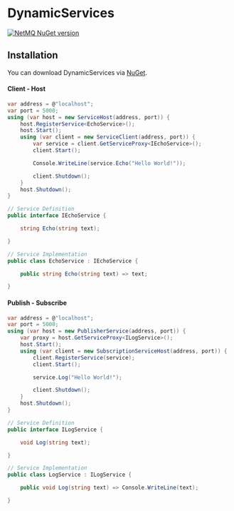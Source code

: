# DynamicServices

[![NetMQ NuGet version](https://img.shields.io/nuget/v/DynamicServices.svg)](https://www.nuget.org/packages/DynamicServices/)

## Installation

You can download DynamicServices via [NuGet](https://nuget.org/packages/DynamicServices/).


#### Client - Host

```csharp
var address = @"localhost";
var port = 5000;
using (var host = new ServiceHost(address, port)) {
    host.RegisterService<EchoService>();
    host.Start();
    using (var client = new ServiceClient(address, port)) {
        var service = client.GetServiceProxy<IEchoService>();
        client.Start();

        Console.WriteLine(service.Echo("Hello World!"));

        client.Shutdown();
    }
    host.Shutdown();
}

// Service Definition
public interface IEchoService {

    string Echo(string text);

}

// Service Implementation
public class EchoService : IEchoService {

    public string Echo(string text) => text;

}
```



#### Publish - Subscribe

```csharp
var address = @"localhost";
var port = 5000;
using (var host = new PublisherService(address, port)) {
    var proxy = host.GetServiceProxy<ILogService>();
    host.Start();
    using (var client = new SubscriptionServiceHost(address, port)) {
        client.RegisterService(service);
        client.Start();

        service.Log("Hello World!");

        client.Shutdown();
    }
    host.Shutdown();
}

// Service Definition
public interface ILogService {

    void Log(string text);

}

// Service Implementation
public class LogService : ILogService {

    public void Log(string text) => Console.WriteLine(text);

}
```
